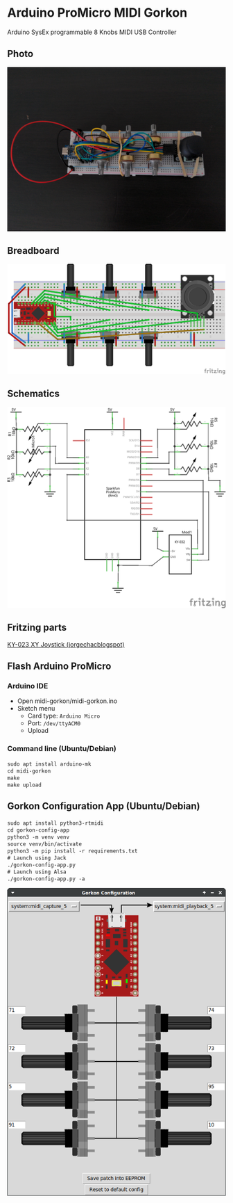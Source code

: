 # Arduino ProMicro MIDI Gorkon

Arduino SysEx programmable 8 Knobs MIDI USB Controller

## Photo

![](doc/photo.jpg)

## Breadboard

![](doc/schematics/midi-gorkon_bb.png)

## Schematics

![](doc/schematics/midi-gorkon_schema.png)

## Fritzing parts

[KY-023 XY Joystick (jorgechacblogspot)](https://github.com/jorgechacblogspot/librerias_fritzing/raw/main/KY-023%20Dual%20Axis%20Joystick%20Module.fzpz)

## Flash Arduino ProMicro
### Arduino IDE

* Open midi-gorkon/midi-gorkon.ino
* Sketch menu
  * Card type: `Arduino Micro`
  * Port: `/dev/ttyACM0`
  * Upload

### Command line (Ubuntu/Debian)

```shell
sudo apt install arduino-mk
cd midi-gorkon
make
make upload
```

## Gorkon Configuration App (Ubuntu/Debian)

```shell
sudo apt install python3-rtmidi
cd gorkon-config-app
python3 -m venv venv
source venv/bin/activate
python3 -m pip install -r requirements.txt
# Launch using Jack
./gorkon-config-app.py
# Launch using Alsa
./gorkon-config-app.py -a
```

![](doc/gorkon-config-app.png)
